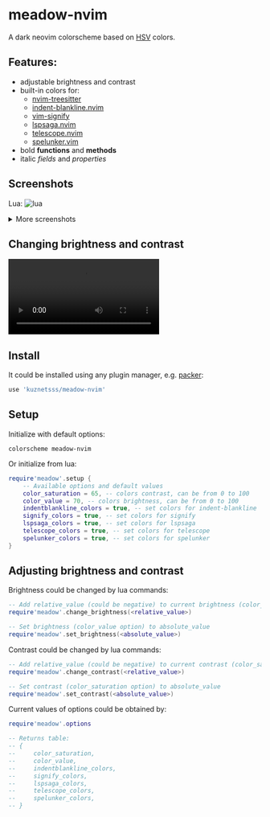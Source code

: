 # meadow-nvim

A dark neovim colorscheme based on
[HSV](https://en.wikipedia.org/wiki/HSL_and_HSV) colors. 

## Features:
- adjustable brightness and contrast
- built-in colors for:
    - [nvim-treesitter](https://github.com/nvim-treesitter/nvim-treesitter)
    - [indent-blankline.nvim](https://github.com/lukas-reineke/indent-blankline.nvim)
    - [vim-signify](https://github.com/mhinz/vim-signify)
    - [lspsaga.nvim](https://github.com/glepnir/lspsaga.nvim)
    - [telescope.nvim](https://github.com/nvim-telescope/telescope.nvim)
    - [spelunker.vim](https://github.com/kamykn/spelunker.vim)
- bold **functions** and **methods**
- italic *fields* and *properties*

## Screenshots

Lua:
![lua](https://github.com/kuznetsss/meadow-nvim/blob/media/media/lua.png)

<details><summary>More screenshots</summary>
<p>

C++:
![c++](https://github.com/kuznetsss/meadow-nvim/blob/media/media/cpp.png)

Python:
![python](https://github.com/kuznetsss/meadow-nvim/blob/media/media/python.png)

</p>
</details>

## Changing brightness and contrast
![c++](https://github.com/kuznetsss/meadow-nvim/blob/media/media/example-2021-05-12_00.01.39.mp4?raw=true)

## Install

It could be installed using any plugin manager, 
e.g. [packer](https://github.com/wbthomason/packer.nvim):

```lua
use 'kuznetsss/meadow-nvim'
```

## Setup

Initialize with default options:

```vimscript
colorscheme meadow-nvim
```

Or initialize from lua:

```lua
require'meadow'.setup {
    -- Available options and default values
    color_saturation = 65, -- colors contrast, can be from 0 to 100
    color_value = 70, -- colors brightness, can be from 0 to 100
    indentblankline_colors = true, -- set colors for indent-blankline
    signify_colors = true, -- set colors for signify
    lspsaga_colors = true, -- set colors for lspsaga
    telescope_colors = true, -- set colors for telescope
    spelunker_colors = true, -- set colors for spelunker 
}
```

## Adjusting brightness and contrast

Brightness could be changed by lua commands:

```lua
-- Add relative_value (could be negative) to current brightness (color_value option)
require'meadow'.change_brightness(<relative_value>)

-- Set brightness (color_value option) to absolute_value
require'meadow'.set_brightness(<absolute_value>)
```

Contrast could be changed by lua commands:

```lua
-- Add relative_value (could be negative) to current contrast (color_saturation option)
require'meadow'.change_contrast(<relative_value>)

-- Set contrast (color_saturation option) to absolute_value
require'meadow'.set_contrast(<absolute_value>)
```

Current values of options could be obtained by:

```lua 
require'meadow'.options

-- Returns table:
-- {
--     color_saturation,
--     color_value,
--     indentblankline_colors,
--     signify_colors,
--     lspsaga_colors,
--     telescope_colors,
--     spelunker_colors,
-- }
```

